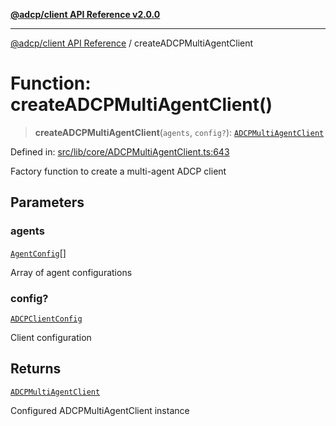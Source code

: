 [**@adcp/client API Reference v2.0.0**](../README.md)

***

[@adcp/client API Reference](../README.md) / createADCPMultiAgentClient

# Function: createADCPMultiAgentClient()

> **createADCPMultiAgentClient**(`agents`, `config?`): [`ADCPMultiAgentClient`](../classes/ADCPMultiAgentClient.md)

Defined in: [src/lib/core/ADCPMultiAgentClient.ts:643](https://github.com/adcontextprotocol/adcp-client/blob/add23254eadaef025ae9fbe49b40948f459b98ff/src/lib/core/ADCPMultiAgentClient.ts#L643)

Factory function to create a multi-agent ADCP client

## Parameters

### agents

[`AgentConfig`](../interfaces/AgentConfig.md)[]

Array of agent configurations

### config?

[`ADCPClientConfig`](../interfaces/ADCPClientConfig.md)

Client configuration

## Returns

[`ADCPMultiAgentClient`](../classes/ADCPMultiAgentClient.md)

Configured ADCPMultiAgentClient instance

